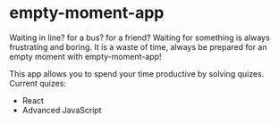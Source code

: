 # empty-moment-app
Waiting in line? for a bus? for a friend? Waiting for something is always frustrating and boring. It is a waste of time, always be prepared for an empty moment with empty-moment-app!

This app allows you to spend your time productive by solving quizes.
Current quizes:
- React
- Advanced JavaScript
